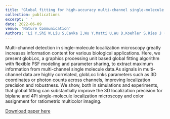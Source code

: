 ```yaml
---
title: "Global fitting for high-accuracy multi-channel single-molecule localization"
collection: publications
excerpt: ' '
date: 2022-06-09
venue: 'Nature Communication'
Authors: 'Li Y,Shi W,Liu S,Cavka I,Wu Y,Matti U,Wu D,Koehler S,Ries J (2022). &quot;Global fitting for high-accuracy multi-channel single-molecule localization &quot; <i>Nature Communication</i>'
---
```

Multi-channel detection in single-molecule localization microscopy greatly increases information content for various biological applications. Here, we present globLoc, a graphics processing unit based global fitting algorithm with flexible PSF modeling and parameter
sharing, to extract maximum information from multi-channel single molecule data.As signals in multi-channel data are highly correlated, globLoc links parameters such as 3D coordinates or photon counts across channels, improving localization precision and robustness. We show, both in simulations and experiments, that global fitting can substantially improve the 3D localization precision for biplane and 4Pi single-molecule localization microscopy and color assignment for ratiometric multicolor imaging.

[Download paper here](http://li-lab-sustech.github.io/files/paper18.pdf)
